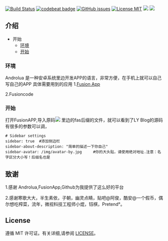 
![]()

[![Build Status](https://travis-ci.org/lianyiming/lianyiming.github.ioL.svg?branch=master)](https://travis-ci.org/lianyiming/lianyiming.github.io)
[![codebeat badge](https://codebeat.co/badges/5f031df3-f6c1-4ec0-911a-ff6617ca50b9)](https://codebeat.co/projects/github-com-lianyiming-lianyiming-github-io-master)
[![GitHub issues](https://img.shields.io/github/issues/lianyiming/lianyiming.github.io.svg?style=flat)](https://github.com/lianyiming/lianyiming.github.io/issues)
[![License MIT](https://img.shields.io/badge/license-MIT-blue.svg?style=flat)](https://github.com/home-assistant/home-assistant-iOS/blob/master/LICENSE)
[![](https://img.shields.io/github/stars/lianyiming/lianyiming.github.io.svg?style=social&label=Star)](https://github.com/lianyiming/lianyiming.github.io)
[![](https://img.shields.io/github/forks/lianyiming/lianyiming.github.io.svg?style=social&label=Fork)](https://github.com/lianyiming/lianyiming.github.io)

## 介绍

* 开始
	* [环境](#环境)
	* [开始](#开始)


### 环境
Androlua 是一种安卓系统里边开发APP的语言，非常方便，在手机上就可以自己写自己的APP
具体需要用到的应用
1.[Fusion App](https://www.coolapk.com/apk/cn.coldsong.fusionapp)

2.Fusioncode

### 开始

打开FusionAPP,导入原码![](https://raw.githubusercontent.com/lianyiming/lianyiming.github.io/master/img/readme-side.png)
里边的fas后缀的文件，就可以看到了LY Blog的源码
有很多的参数可以调，



```
# Sidebar settings
sidebar: true  #添加侧边栏
sidebar-about-description: "简单的描述一下你自己"
sidebar-avatar: /img/avatar-by.jpg     #你的大头贴，请使用绝对地址.注意：名字区分大小写！后缀名也是
```






	
## 致谢
1.感谢 Androlua,FusionApp,Github为我提供了这么好的平台

2.感谢寒歌大大，半生素依，子朝，幽灵点睛，贴吧@阿俊，酷安@一个假币，偶尔想吃榨菜，流年，微视科技工程师小焜，钰棋，Pretend°。


## License

遵循 MIT 许可证。有关详细,请参阅 [LICENSE](https://github.com/lianyiming/lianyiming.github.io/blob/master/LICENSE)。

